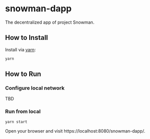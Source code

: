 # snowman-dapp

The decentralized app of project Snowman.

## How to Install

Install via [yarn](https://classic.yarnpkg.com/lang/en/docs/install/#mac-stable):

```sh
yarn
```

## How to Run

### Configure local network

TBD

### Run from local

```sh
yarn start
```

Open your browser and visit https://localhost:8080/snowman-dapp/.
